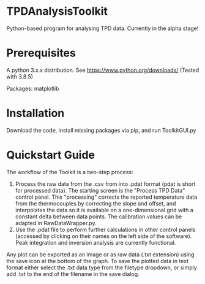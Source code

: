# TPDAnalysisToolkit
Python-based program for analysing TPD data. Currently in the alpha stage!

# Prerequisites
A python 3.x.x distribution. See https://www.python.org/downloads/ (Tested with 3.8.5)

Packages:
matplotlib

# Installation
Download the code, install missing packages via pip, and run ToolkitGUI.py

# Quickstart Guide
The workflow of the Toolkit is a two-step process:
1) Process the raw data from the .csv from into .pdat format (pdat is short for processed data). The starting screen is the "Process TPD Data" control panel. This "processing" corrects the reported temperature data from the thermocouples by correcting the slope and offset, and interpolates the data so it is available on a one-dimensional grid with a constant delta between data points. The calibration values can be adapted in RawDataWrapper.py.
2) Use the .pdat file to perform further calculations in other control panels (accessed by clicking on their names on the left side of the software). Peak integration and inversion analysis are currently functional.

Any plot can be exported as an image or as raw data (.txt extension) using the save icon at the bottom of the graph. To save the plotted data in text format either select the .txt data type from the filetype dropdown, or simply add .txt to the end of the filename in the save dialog.
